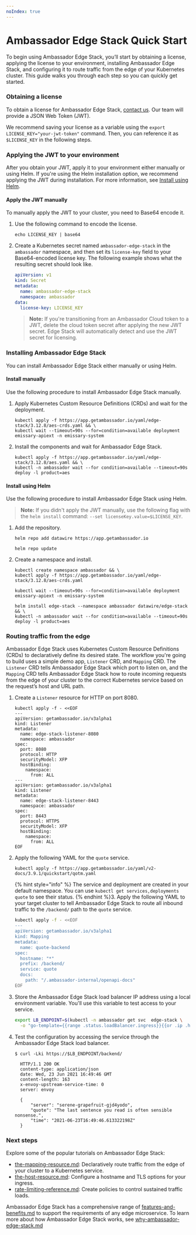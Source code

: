 ```yaml
---
noIndex: true
---
```


# Ambassador Edge Stack Quick Start

To begin using Ambassador Edge Stack, you’ll start by obtaining a license, applying the license to your environment, installing Ambassador Edge Stack, and configuring it to route traffic from the edge of your Kubernetes cluster. This guide walks you through each step so you can quickly get started.

### Obtaining a license

To obtain a license for Ambassador Edge Stack, [contact us](https://www.getambassador.io/contact-us). Our team will provide a JSON Web Token (JWT).

We recommend saving your license as a variable using the `export LICENSE_KEY="your-jwt-token"` command. Then, you can reference it as `$LICENSE_KEY` in the following steps.

### Applying the JWT to your environment

After you obtain your JWT, apply it to your environment either manually or using Helm. If you're using the Helm installation option, we recommend applying the JWT during installation. For more information, see [Install using Helm](./#install-using-helm).

#### Apply the JWT manually

To manually apply the JWT to your cluster, you need to Base64 encode it.

1.  Use the following command to encode the license.

    ```shell
    echo LICENSE_KEY | base64
    ```
2.  Create a Kubernetes secret named `ambassador-edge-stack` in the `ambassador` namespace, and then set its `license-key` field to your Base64-encoded license key. The following example shows what the resulting secret should look like.

    ```yaml
    apiVersion: v1
    kind: Secret
    metadata:
      name: ambassador-edge-stack
      namespace: ambassador
    data:
      license-key: LICENSE_KEY
    ```

    > **Note:** If you're transitioning from an Ambassador Cloud token to a JWT, delete the cloud token secret after applying the new JWT secret. Edge Stack will automatically detect and use the JWT secret for licensing.

### Installing Ambassador Edge Stack

You can install Ambassador Edge Stack either manually or using Helm.

#### Install manually

Use the following procedure to install Ambassador Edge Stack manually.

1.  Apply Kubernetes Custom Resource Definitions (CRDs) and wait for the deployment.

    ```shell
    kubectl apply -f https://app.getambassador.io/yaml/edge-stack/3.12.8/aes-crds.yaml && \
    kubectl wait --timeout=90s --for=condition=available deployment emissary-apiext -n emissary-system
    ```
2.  Install the components and wait for Ambassador Edge Stack.

    ```shell
    kubectl apply -f https://app.getambassador.io/yaml/edge-stack/3.12.8/aes.yaml && \
    kubectl -n ambassador wait --for condition=available --timeout=90s deploy -l product=aes
    ```

#### Install using Helm

Use the following procedure to install Ambassador Edge Stack using Helm.

> **Note:** If you didn't apply the JWT manually, use the following flag with the `helm install` command: `--set licenseKey.value=$LICENSE_KEY`.

1.  Add the repository.

    ```shell
    helm repo add datawire https://app.getambassador.io
    ```

    ```shell
    helm repo update
    ```
2.  Create a namespace and install.

    ```shell
    kubectl create namespace ambassador && \
    kubectl apply -f https://app.getambassador.io/yaml/edge-stack/3.12.8/aes-crds.yaml
    ```

    ```shell
    kubectl wait --timeout=90s --for=condition=available deployment emissary-apiext -n emissary-system
    ```

    ```shell
    helm install edge-stack --namespace ambassador datawire/edge-stack && \
    kubectl -n ambassador wait --for condition=available --timeout=90s deploy -l product=aes
    ```

### Routing traffic from the edge

Ambassador Edge Stack uses Kubernetes Custom Resource Definitions (CRDs) to declaratively define its desired state. The workflow you're going to build uses a simple demo app, `Listener` CRD, and `Mapping` CRD. The `Listener` CRD tells Ambassador Edge Stack which port to listen on, and the `Mapping` CRD tells Ambassador Edge Stack how to route incoming requests from the edge of your cluster to the correct Kubernetes service based on the request’s host and URL path.

1.  Create a `Listener` resource for HTTP on port 8080.

    ```shell
    kubectl apply -f - <<EOF
    ---
    apiVersion: getambassador.io/v3alpha1
    kind: Listener
    metadata:
      name: edge-stack-listener-8080
      namespace: ambassador
    spec:
      port: 8080
      protocol: HTTP
      securityModel: XFP
      hostBinding:
        namespace:
          from: ALL
    ---
    apiVersion: getambassador.io/v3alpha1
    kind: Listener
    metadata:
      name: edge-stack-listener-8443
      namespace: ambassador
    spec:
      port: 8443
      protocol: HTTPS
      securityModel: XFP
      hostBinding:
        namespace:
          from: ALL
    EOF
    ```
2.  Apply the following YAML for the `quote` service.

    ```shell
    kubectl apply -f https://app.getambassador.io/yaml/v2-docs/3.9.1/quickstart/qotm.yaml
    ```

    \{% hint style="info" %\} The service and deployment are created in your default namespace. You can use `kubectl get services,deployments quote` to see their status. \{% endhint %\}3. Apply the following YAML to your target cluster to tell Ambassador Edge Stack to route all inbound traffic to the `/backend/` path to the `quote` service.

    ```sh
    kubectl apply -f - <<EOF
    ---
    apiVersion: getambassador.io/v3alpha1
    kind: Mapping
    metadata:
      name: quote-backend
    spec:
      hostname: "*"
      prefix: /backend/
      service: quote
      docs:
        path: "/.ambassador-internal/openapi-docs"
    EOF
    ```
3.  Store the Ambassador Edge Stack load balancer IP address using a local environment variable. You'll use this variable to test access to your service.

    ```sh
    export LB_ENDPOINT=$(kubectl -n ambassador get svc  edge-stack \
      -o "go-template={{range .status.loadBalancer.ingress}}{{or .ip .hostname}}{{end}}")
    ```
4.  Test the configuration by accessing the service through the Ambassador Edge Stack load balancer.

    ```
    $ curl -Lki https://$LB_ENDPOINT/backend/

      HTTP/1.1 200 OK
      content-type: application/json
      date: Wed, 23 Jun 2021 16:49:46 GMT
      content-length: 163
      x-envoy-upstream-service-time: 0
      server: envoy

      {
          "server": "serene-grapefruit-gjd4yodo",
          "quote": "The last sentence you read is often sensible nonsense.",
          "time": "2021-06-23T16:49:46.613322198Z"
      }
    ```

### Next steps

Explore some of the popular tutorials on Ambassador Edge Stack:

* [the-mapping-resource.md](technical-reference/using-custom-resources/the-mapping-resource.md "mention"): Declaratively route traffic from the edge of your cluster to a Kubernetes service.
* [the-host-resource.md](technical-reference/using-custom-resources/the-host-resource.md "mention"): Configure a hostname and TLS options for your ingress.
* [rate-limiting-reference.md](edge-stack-user-guide/rate-limiting/rate-limiting-reference.md "mention"): Create policies to control sustained traffic loads.

Ambassador Edge Stack has a comprehensive range of [features-and-benefits.md](features-and-benefits.md "mention") to support the requirements of any edge microservice. To learn more about how Ambassador Edge Stack works, see [why-ambassador-edge-stack.md](why-ambassador-edge-stack.md "mention")
